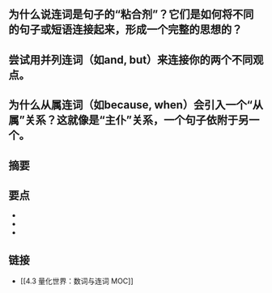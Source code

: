 ## 为什么说连词是句子的“粘合剂”？它们是如何将不同的句子或短语连接起来，形成一个完整的思想的？


## 尝试用并列连词（如and, but）来连接你的两个不同观点。


## 为什么从属连词（如because, when）会引入一个“从属”关系？这就像是“主仆”关系，一个句子依附于另一个。


## 摘要


## 要点

- 
- 
- 

## 链接

- [[4.3 量化世界：数词与连词 MOC]]

